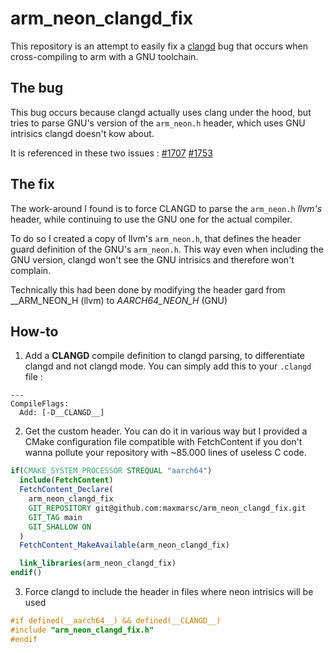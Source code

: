 # arm_neon_clangd_fix
This repository is an attempt to easily fix a [clangd](https://github.com/clangd/clangd) bug that occurs when 
cross-compiling to arm with a GNU toolchain.

## The bug
This bug occurs because clangd actually uses clang under the hood, but tries to
parse GNU's version of the `arm_neon.h` header, which uses GNU intrisics clangd
doesn't kow about.

It is referenced in these two issues : [#1707](https://github.com/clangd/clangd/issues/1707) [#1753](https://github.com/clangd/clangd/issues/1753)

## The fix
The work-around I found is to force CLANGD to parse the `arm_neon.h` *llvm's* header,
while continuing to use the GNU one for the actual compiler.

To do so I created a copy of llvm's `arm_neon.h`, that defines the header guard definition
of the GNU's `arm_neon.h`. This way even when including the GNU version, clangd
won't see the GNU intrisics and therefore won't complain.

Technically this had been done by modifying the header gard from __ARM_NEON_H (llvm) to _AARCH64_NEON_H_ (GNU)

## How-to
1. Add a __CLANGD__ compile definition to clangd parsing, to differentiate clangd and not clangd mode. You can simply add this to your `.clangd` file :
```
---
CompileFlags:
  Add: [-D__CLANGD__]
```

2. Get the custom header. You can do it in various way but I provided a CMake 
configuration file compatible with FetchContent if you don't wanna pollute your
repository with ~85.000 lines of useless C code.
```cmake
if(CMAKE_SYSTEM_PROCESSOR STREQUAL "aarch64")
  include(FetchContent)
  FetchContent_Declare(
    arm_neon_clangd_fix
    GIT_REPOSITORY git@github.com:maxmarsc/arm_neon_clangd_fix.git
    GIT_TAG main
    GIT_SHALLOW ON
  )
  FetchContent_MakeAvailable(arm_neon_clangd_fix)

  link_libraries(arm_neon_clangd_fix)
endif()
```

3. Force clangd to include the header in files where neon intrisics will be used
```c
#if defined(__aarch64__) && defined(__CLANGD__)
#include "arm_neon_clangd_fix.h"
#endif
```